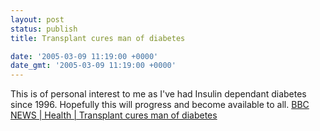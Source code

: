 ```yaml
---
layout: post
status: publish
title: Transplant cures man of diabetes

date: '2005-03-09 11:19:00 +0000'
date_gmt: '2005-03-09 11:19:00 +0000'
---
```

This is of personal interest to me as I've had Insulin dependant diabetes since 1996. Hopefully this will progress and become available to all.
<a href="http://news.bbc.co.uk/1/hi/health/4330717.stm" target="_blank">BBC NEWS | Health | Transplant cures man of diabetes</a>
